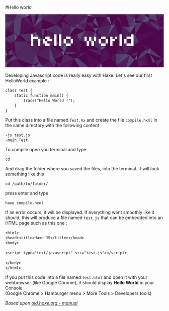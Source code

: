 #Hello world

![](../img/helloworld.png)

Developing Javascript code is really easy with Haxe. Let's see our first HelloWorld example :

	class Test {
		static function main() {
			trace("Hello World !");
		}
	}

Put this class into a file named `Test.hx` and create the file `compile.hxml` in the same directory with the following content :

	-js test.js
	-main Test

To compile open you terminal and type

	cd 

And drag the folder where you saved the files, into the terminal.
It will look something like this
	
	cd /path/to/folder/

press enter and type

	haxe compile.hxml

If an error occurs, it will be displayed. 
If everything went smoothly like it should, this will produce a file named `test.js` that can be embedded into an HTML page such as this one :

	<html>
	<head><title>Haxe JS</title></head>
	<body>

	<script type="text/javascript" src="test.js"></script>

	</body>
	</html>


If you put this code into a file named `test.html` and open it with your webbrowser (like Google Chrome), it should display **Hello World** in your Console.  
(Google Chrome > Hamburger menu > More Tools > Developers tools) 



*Based upon [old.haxe.org - manual](http://old.haxe.org/doc/start/js)*
